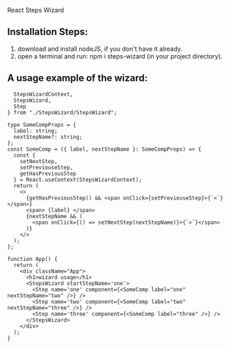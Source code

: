 React Steps Wizard

## Installation Steps:

1. download and install nodeJS, if you don't have it already.
2. open a terminal and run: npm i steps-wizard (in your project directory).

## A usage example of the wizard:

```import {
  StepsWizardContext,
  StepsWizard,
  Step
} from "./StepsWizard/StepsWizard";

type SomeCompProps = {
  label: string;
  nextStepName?: string;
};
const SomeComp = ({ label, nextStepName }: SomeCompProps) => {
  const {
    setNextStep,
    setPreviouseStep,
    getHasPreviousStep
  } = React.useContext(StepsWizardContext);
  return (
    <>
      {getHasPreviousStep() && <span onClick={setPreviouseStep}>{`<`}</span>}
      <span> {label} </span>
      {nextStepName && (
        <span onClick={() => setNextStep(nextStepName)}>{`>`}</span>
      )}
    </>
  );
};

function App() {
  return (
    <div className="App">
      <h1>wizard usage</h1>
      <StepsWizard startStepName='one'>
        <Step name='one' component={<SomeComp label="one" nextStepName="two" />} />
        <Step name='two' component={<SomeComp label="two" nextStepName="three" />} />
        <Step name='three' component={<SomeComp label="three" />} />
      </StepsWizard>
    </div>
  );
}
```
